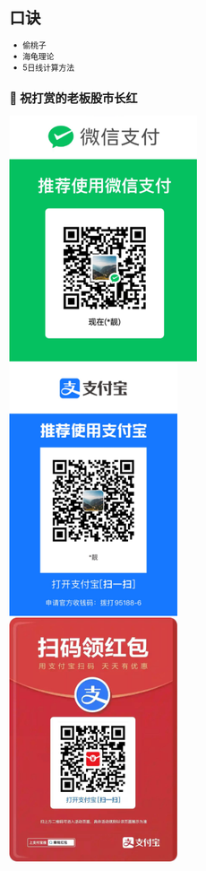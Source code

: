 # 口诀

* 偷桃子
* 海龟理论
* 5日线计算方法



## 🤝 祝打赏的老板股市长红

<img width="335" src="../assets/wepay.png" />
<img width="300" src="../assets/alipay.jpg" />
<img width="300" src="../assets/hb.jpg" />
